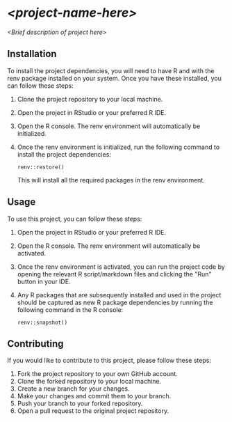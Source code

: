 # *\<project-name-here\>*

*\<Brief description of project here\>*

## Installation

To install the project dependencies, you will need to have R and with the renv package installed on your system. Once you have these installed, you can follow these steps:

1. Clone the project repository to your local machine.
2. Open the project in RStudio or your preferred R IDE.
3. Open the R console. The renv environment will automatically be initialized.
4. Once the renv environment is initialized, run the following command to install the project dependencies:

   ```
   renv::restore()
   ```

   This will install all the required packages in the renv environment.

## Usage

To use this project, you can follow these steps:

1. Open the project in RStudio or your preferred R IDE.
2. Open the R console. The renv environment will automatically be activated.
3. Once the renv environment is activated, you can run the project code by opening the relevant R script/markdown files and clicking the "Run" button in your IDE.
4. Any R packages that are subsequently installed and used in the project should be captured as new R package dependencies by running the following command in the R console:

   ```
   renv::snapshot()
   ```

## Contributing

If you would like to contribute to this project, please follow these steps:

1. Fork the project repository to your own GitHub account.
2. Clone the forked repository to your local machine.
3. Create a new branch for your changes.
4. Make your changes and commit them to your branch.
5. Push your branch to your forked repository.
6. Open a pull request to the original project repository.